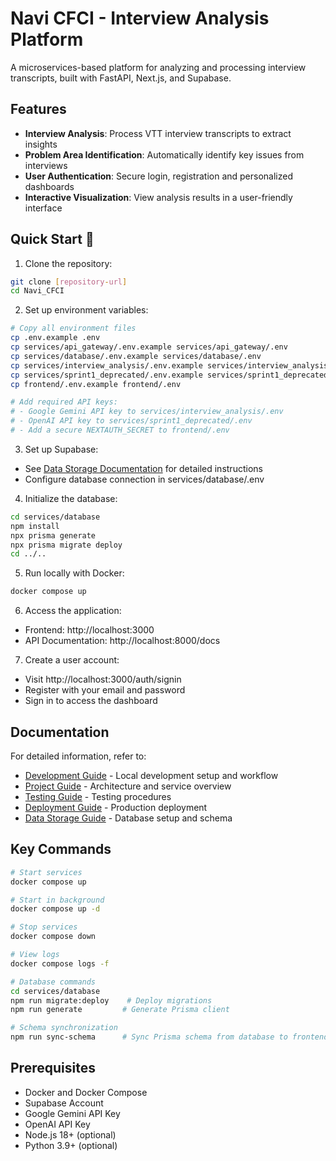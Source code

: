 # Navi CFCI - Interview Analysis Platform

A microservices-based platform for analyzing and processing interview transcripts, built with FastAPI, Next.js, and Supabase.

## Features

- **Interview Analysis**: Process VTT interview transcripts to extract insights
- **Problem Area Identification**: Automatically identify key issues from interviews
- **User Authentication**: Secure login, registration and personalized dashboards
- **Interactive Visualization**: View analysis results in a user-friendly interface

## Quick Start 🚀

1. Clone the repository:
```bash
git clone [repository-url]
cd Navi_CFCI
```

2. Set up environment variables:
```bash
# Copy all environment files
cp .env.example .env
cp services/api_gateway/.env.example services/api_gateway/.env
cp services/database/.env.example services/database/.env
cp services/interview_analysis/.env.example services/interview_analysis/.env
cp services/sprint1_deprecated/.env.example services/sprint1_deprecated/.env
cp frontend/.env.example frontend/.env

# Add required API keys:
# - Google Gemini API key to services/interview_analysis/.env
# - OpenAI API key to services/sprint1_deprecated/.env
# - Add a secure NEXTAUTH_SECRET to frontend/.env
```

3. Set up Supabase:
- See [Data Storage Documentation](docs/data_storage.md) for detailed instructions
- Configure database connection in services/database/.env

4. Initialize the database:
```bash
cd services/database
npm install
npx prisma generate
npx prisma migrate deploy
cd ../..
```

5. Run locally with Docker:
```bash
docker compose up
```

6. Access the application:
- Frontend: http://localhost:3000
- API Documentation: http://localhost:8000/docs

7. Create a user account:
- Visit http://localhost:3000/auth/signin
- Register with your email and password
- Sign in to access the dashboard

## Documentation

For detailed information, refer to:
- [Development Guide](DEVELOPMENT.md) - Local development setup and workflow
- [Project Guide](docs/project_guide.md) - Architecture and service overview
- [Testing Guide](docs/testing.md) - Testing procedures
- [Deployment Guide](docs/deployment.md) - Production deployment
- [Data Storage Guide](docs/data_storage.md) - Database setup and schema

## Key Commands

```bash
# Start services
docker compose up

# Start in background
docker compose up -d

# Stop services
docker compose down

# View logs
docker compose logs -f

# Database commands
cd services/database
npm run migrate:deploy    # Deploy migrations
npm run generate         # Generate Prisma client

# Schema synchronization
npm run sync-schema      # Sync Prisma schema from database to frontend
```

## Prerequisites
- Docker and Docker Compose
- Supabase Account
- Google Gemini API Key
- OpenAI API Key
- Node.js 18+ (optional)
- Python 3.9+ (optional)